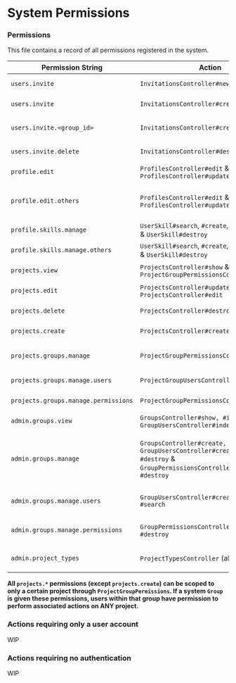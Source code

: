 # System Permissions

### Permissions

This file contains a record of all permissions registered in the system.

| Permission String | Action | Description |
| ----------------- | ------ | ----------- |
| `users.invite` | `InvitationsController#new` | Allows user to access a user invitation form |
| `users.invite` | `InvitationsController#create` | Allows user to create a user invitation |
| `users.invite.<group_id>` | `InvitationsController#create` | Allows a user to invite users into the group with `id` of `group_id` |
| `users.invite.delete` | `InvitationsController#destroy` | Allows a user to delete any invitation |
| `profile.edit` | `ProfilesController#edit` & `ProfilesController#update` | Allows a user to edit his own profile |
| `profile.edit.others` | `ProfilesController#edit` & `ProfilesController#update` | Allows a user to edit others profile (A user with this permission can **also** edit his own profile) |
| `profile.skills.manage` | `UserSkill#search`, `#create`, `#edit`, `#update`, & `UserSkill#destroy` | Allows a user to edit their skills set |
| `profile.skills.manage.others` | `UserSkill#search`, `#create`, `#edit`, `#update`, & `UserSkill#destroy` | Allows a user to edit other users' skills set |
| `projects.view` | `ProjectsController#show` & `ProjectGroupPermissionsController#index` | Gives permission to view a project |
| `projects.edit` | `ProjectsController#update` & `ProjectsController#edit` | Gives permission to edit a project |
| `projects.delete` | `ProjectsController#destroy` | Gives permission to delete a project |
| `projects.create` | `ProjectsController#create` | Gives permission to create a new project |
| `projects.groups.manage` | `ProjectGroupPermissionsController` | Allows a user to manage a ProjectGroup, its users & permissions |
| `projects.groups.manage.users` | `ProjectGroupUsersController` | Allows a user to manage a ProjectGroups users|
| `projects.groups.manage.permissions` | `ProjectGroupPermissionsController` | Allows a user to manage a ProjectGroups permissions |
| `admin.groups.view` | `GroupsController#show, #index` & `GroupUsersController#index`  | Allows user to views groups (And group users) |
| `admin.groups.manage` | `GroupsController#create, #destroy` & `GroupUsersController#create, #search, #destroy` & `GroupPermissionsController#create` & `#destroy` | Allows a user to manage groups (creation/deletion), as well as group users (addition, removal), and group permissions (adding/removing) |
| `admin.groups.manage.users` | `GroupUsersController#create, #destroy #search` | Allows user to manage users within a group (addition, removal) |
| `admin.groups.manage.permissions` | `GroupPermissionsController#create` & `#destroy` | Allows user to manage permissions that a group has |
| `admin.project_types` | `ProjectTypesController` (all actions) | Allows user to manage `ProjectType` (creation/deletion/updating) |

**All `projects.*` permissions (except `projects.create`) can be scoped to only a certain project through `ProjectGroupPermissions`. If a system `Group` is given these permissions, users within that group have permission to perform associated actions on ANY project.**
### Actions requiring only a user account

WIP

### Actions requiring no authentication

WIP
